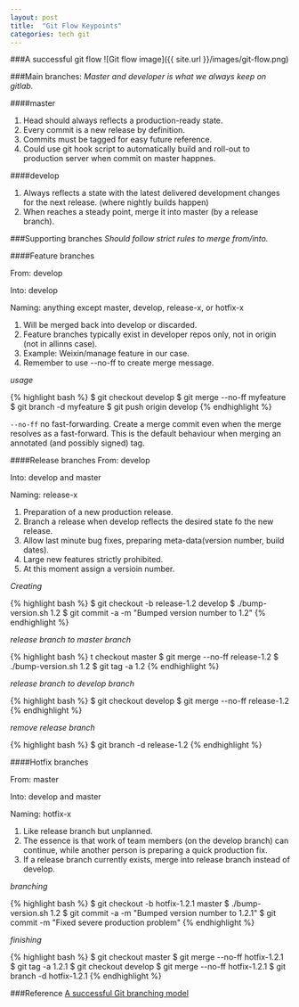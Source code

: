 ```yaml
---
layout: post
title:  "Git Flow Keypoints"
categories: tech git
---
```


###A successful git flow
![Git flow image]({{ site.url }}/images/git-flow.png)

###Main branches:
_Master and developer is what we always keep on gitlab._

####master

1. Head should always reflects a production-ready state.
2. Every commit is a new release by definition.
3. Commits must be tagged for easy future reference.
4. Could use git hook script to automatically build and roll-out to production server when commit on master happnes.  

####develop
1. Always reflects a state with the latest delivered development changes for the next release. (where nightly builds happen)
2. When reaches a steady point, merge it into master (by a release branch).

###Supporting branches
_Should follow strict rules to merge from/into._

####Feature branches

From: develop

Into: develop

Naming: anything except master, develop, release-x, or hotfix-x

1. Will be merged back into develop or discarded.
2. Feature branches typically exist in developer repos only, not in origin (not in allinns case).
3. Example: Weixin/manage feature in our case.
4. Remember to use --no-ff to create merge message.

_usage_

{% highlight bash %}
$ git checkout develop
$ git merge --no-ff myfeature
$ git branch -d myfeature
$ git push origin develop
{% endhighlight %}

`--no-ff`
no fast-forwarding. Create a merge commit even when the merge resolves as a fast-forward. This is the default behaviour when merging an annotated (and possibly signed) tag.

####Release branches
From: develop

Into: develop and master

Naming: release-x

1. Preparation of a new production release.
2. Branch a release when develop reflects the desired state fo the new release.
3. Allow last minute bug fixes, preparing meta-data(version number, build dates).
4. Large new features strictly prohibited.
5. At this moment assign a versioin number.

_Creating_

{% highlight bash %}
$ git checkout -b release-1.2 develop
$ ./bump-version.sh 1.2
$ git commit -a -m "Bumped version number to 1.2"
{% endhighlight %}

_release branch to master branch_

{% highlight bash %}
t checkout master
$ git merge --no-ff release-1.2
$ ./bump-version.sh 1.2
$ git tag -a 1.2
{% endhighlight %}

_release branch to develop branch_

{% highlight bash %}
$ git checkout develop
$ git merge --no-ff release-1.2
{% endhighlight %}

_remove release branch_

{% highlight bash %}
$ git branch -d release-1.2
{% endhighlight %}

####Hotfix branches

From: master

Into: develop and master

Naming: hotfix-x

1. Like release branch but unplanned.
2. The essence is that work of team members (on the develop branch) can continue, while another person is preparing a quick production fix.
3. If a release branch currently exists, merge into release branch instead of develop.

_branching_

{% highlight bash %}
$ git checkout -b hotfix-1.2.1 master
$ ./bump-version.sh 1.2
$ git commit -a -m "Bumped version number to 1.2.1"
$ git commit -m "Fixed severe production problem"
{% endhighlight %}

_finishing_

{% highlight bash %}
$ git checkout master
$ git merge --no-ff hotfix-1.2.1
$ git tag -a 1.2.1
$ git checkout develop
$ git merge --no-ff hotfix-1.2.1
$ git branch -d hotfix-1.2.1
{% endhighlight %}

###Reference
[A successful Git branching model](http://nvie.com/posts/a-successful-git-branching-model/)
